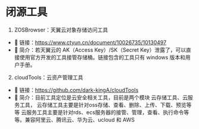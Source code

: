 # 闭源工具

1. ZOSBrowser：天翼云对象存储访问工具

- 🔗 链接：<https://www.ctyun.cn/document/10026735/10130497>
- 💬 简介：若天翼云的 AK（Access Key）/SK（Secret Key）泄露了，可以直接使用官方开发的工具接管存储桶。链接包含的工具只有 windows 版本和用户手册。

2. cloudTools：云资产管理工具

- 🔗 链接：<https://github.com/dark-kingA/cloudTools>
- 💬 简介：目前工具定位是云安全相关工具，目前是两个模块 云存储工具、云服务工具， 云存储工具主要是针对oss存储、查看、删除、上传、下载、预览等等 云服务工具主要是针对rds、ecs服务器的接管、管理，查看、执行命令等等。兼容阿里云、腾讯云、华为云、ucloud 和 AWS
